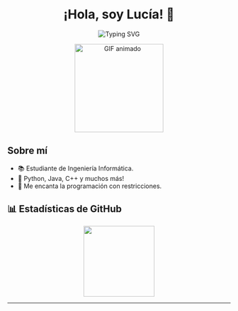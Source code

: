 <h1 align="center">¡Hola, soy Lucía! 👋</h1>

<p align="center">
  <img weigth="500px" src="https://readme-typing-svg.herokuapp.com?color=FF69B4&center=true&vCenter=true&lines=Desarrolladora;Estudiante+de+Informática;" alt="Typing SVG" /> 
</p>

<p align="center">  
   <img height="200px" src="https://media0.giphy.com/media/v1.Y2lkPTc5MGI3NjExN20xZ3hqNmZxZDl3bGY0dXo5bWRlbGx3cm93MDdqcThrNWZjcDFrYyZlcD12MV9pbnRlcm5hbF9naWZfYnlfaWQmY3Q9Zw/awGA2x8j6BlgSAOG5e/giphy.gif" alt="GIF animado" />
</p>

## Sobre mí

- 📚 Estudiante de Ingeniería Informática.
- 💬 Python, Java, C++ y muchos más!
- 👾 Me encanta la programación con restricciones. 

## 📊 Estadísticas de GitHub

<p align="center">
  <img height="160px" src="https://github-readme-stats.vercel.app/api?username=luciamarst&show_icons=true&theme=radical" /> 
</p>



---
